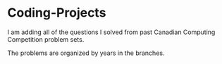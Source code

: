 # Coding-Projects

I am adding all of the questions I solved from past Canadian Computing Competition problem sets.

The problems are organized by years in the branches.
